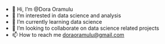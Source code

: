 - 👋 Hi, I’m @Dora Oramulu
- 👀 I’m interested in data science and analysis
- 🌱 I’m currently learning data science
- 💞️ I’m looking to collaborate on data science related projects
- 📫 How to reach me doraoramulu@gmail.com

<!---
Dora-Oramulu/Dora-Oramulu is a ✨ special ✨ repository because its `README.md` (this file) appears on your GitHub profile.
You can click the Preview link to take a look at your changes.
--->
